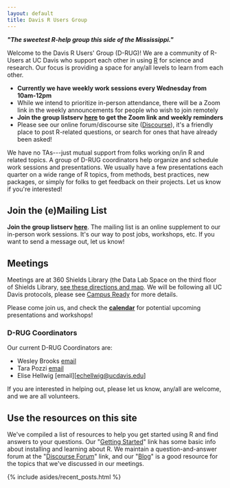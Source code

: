 ```yaml
---
layout: default
title: Davis R Users Group
---
```


<article class="row">
  <section class="small-12 large-8 columns page-content" markdown="1">

***"The sweetest R-help group this side of the Mississippi."***

Welcome to the Davis R Users' Group (D-RUG)!  We are a community of R-Users at UC Davis who support each other in using [R](https://cran.r-project.org/) for science and research. Our focus is providing a space for any/all levels to learn from each other. 

 - **Currently we have weekly work sessions every Wednesday from 10am-12pm** 
  - While we intend to prioritize in-person attendance, there will be a Zoom link in the weekly announcements for people who wish to join remotely
  - **Join the group listserv [here](https://groups.google.com/d/forum/davis-rug) to get the Zoom link and weekly reminders**
 - Please see our online forum/discourse site (<a href="https://d-rug.discourse.group/" target="_blank">Discourse</a>), it's a friendly place to post R-related questions, or search for ones that have already been asked!

We have no TAs---just mutual support from folks working on/in R and related topics. A group of D-RUG coordinators help organize and schedule work sessions and presentations. We usually have a few presentations each quarter on a wide range of R topics, from methods, best practices, new packages, or simply for folks to get feedback on their projects. Let us know if you're interested!

## Join the (e)Mailing List

**Join the group listserv [here](https://groups.google.com/d/forum/davis-rug)**. The mailing list is an online supplement to our in-person work sessions. It's our way to post jobs, workshops, etc. If you want to send a message out, let us know!

## Meetings

Meetings are at 360 Shields Library (the Data Lab Space on the third floor of Shields Library, [see these directions and map](http://ds.lib.ucdavis.edu/dsl-location/). We will be following all UC Davis protocols, please see [Campus Ready](https://campusready.ucdavis.edu) for more details.
 
Please come join us, and check the [**calendar**](https://d-rug.github.io/calendar.html) for potential upcoming presentations and workshops!

### D-RUG Coordinators

Our current D-RUG Coordinators are:

 - Wesley Brooks [email](wbrooks@ucdavis.edu)
 - Tara Pozzi [email](tbpozzi@ucdavis.edu)
 - Elise Hellwig [email][echellwig@ucdavis.edu]

If you are interested in helping out, please let us know, any/all are welcome, and we are all volunteers.

## Use the resources on this site

We've compiled a list of resources to help you get started using R and find answers to your questions. Our "[Getting Started](https://d-rug.github.io/getting-started.html)" link has some basic info about installing and learning about R. We maintain a question-and-answer forum at the "[Discourse Forum](https://d-rug.discourse.group)" link, and our "[Blog](https://d-rug.github.io/blog/)" is a good resource for the topics that we've discussed in our meetings.


</section>
    {% include asides/recent_posts.html %}
</article>
